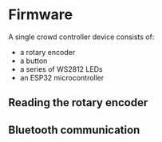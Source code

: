 # Firmware

A single crowd controller device consists of:

- a rotary encoder
- a button
- a series of WS2812 LEDs
- an ESP32 microcontroller

## Reading the rotary encoder

## Bluetooth communication

